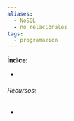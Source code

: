 ```yaml
---
aliases:
  - NoSQL
  - no relacionales
tags:
  - programación
---
```



**Índice:**

- 
###### Recursos:

- 